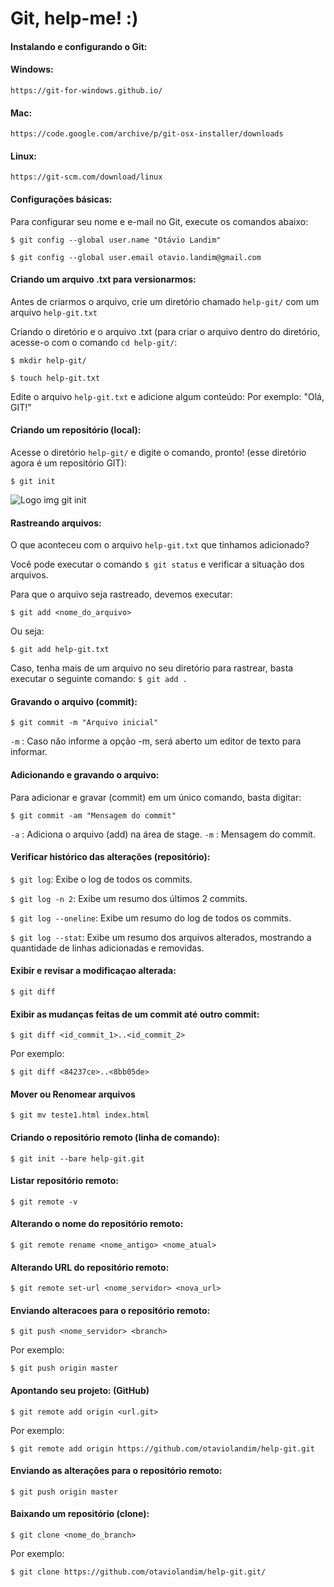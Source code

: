 # Git, help-me! :)

#### Instalando e configurando o Git:

#### Windows:
    https://git-for-windows.github.io/

#### Mac:
    https://code.google.com/archive/p/git-osx-installer/downloads

#### Linux: 
    https://git-scm.com/download/linux

#### Configurações básicas:

Para configurar seu nome e e-mail no Git, execute os comandos abaixo:

```$ git config --global user.name "Otávio Landim"```

```$ git config --global user.email otavio.landim@gmail.com```

#### Criando um arquivo .txt para versionarmos:

Antes de criarmos o arquivo, crie um diretório chamado ```help-git/``` com um arquivo ```help-git.txt```

Criando o diretório e o arquivo .txt (para criar o arquivo dentro do diretório, acesse-o com o comando ```cd help-git/```:

```$ mkdir help-git/```

```$ touch help-git.txt```

Edite o arquivo ```help-git.txt``` e adicione algum conteúdo:
Por exemplo: "Olá, GIT!"

#### Criando um repositório (local):

Acesse o diretório ```help-git/``` e digite o comando, pronto! (esse diretório agora é um repositório GIT):

``` $ git init ```

![Logo img git init](Macbook/Usuários/otaviolandim/Imagens/imagem1.png)

#### Rastreando arquivos:

O que aconteceu com o arquivo ```help-git.txt``` que tinhamos adicionado?

Você pode executar o comando ```$ git status``` e verificar a situação dos arquivos.

Para que o arquivo seja rastreado, devemos executar:

```$ git add <nome_do_arquivo>```

Ou seja:

```$ git add help-git.txt```

Caso, tenha mais de um arquivo no seu diretório para rastrear, basta executar o seguinte comando: ```$ git add .```

#### Gravando o arquivo (commit):

```$ git commit -m "Arquivo inicial"```

```-m``` : Caso não informe a opção -m, será aberto um editor de texto para informar.

#### Adicionando e gravando o arquivo:

Para adicionar e gravar (commit) em um único comando, basta digitar: 

```$ git commit -am "Mensagem do commit"```

```-a``` : Adiciona o arquivo (add) na área de stage.
```-m``` : Mensagem do commit.

#### Verificar histórico das alterações (repositório):

```$ git log```: Exibe o log de todos os commits.

```$ git log -n 2```: Exibe um resumo dos últimos 2 commits.

```$ git log --oneline```: Exibe um resumo do log de todos os commits.

```$ git log --stat```: Exibe um resumo dos arquivos alterados, mostrando a quantidade de linhas adicionadas e removidas. 

#### Exibir e revisar a modificaçao alterada:

```$ git diff```

#### Exibir as mudanças feitas de um commit até outro commit:

```$ git diff <id_commit_1>..<id_commit_2>```

Por exemplo:

```$ git diff <84237ce>..<8bb05de>```

#### Mover ou Renomear arquivos

```$ git mv teste1.html index.html```

#### Criando o repositório remoto (linha de comando):

```$ git init --bare help-git.git```

#### Listar repositório remoto:

```$ git remote -v```

#### Alterando o nome do repositório remoto:

```$ git remote rename <nome_antigo> <nome_atual>```

#### Alterando URL do repositório remoto:

```$ git remote set-url <nome_servidor> <nova_url>```

#### Enviando alteracoes para o repositório remoto:

```$ git push <nome_servidor> <branch>```

Por exemplo:

```$ git push origin master```

#### Apontando seu projeto: (GitHub)

```$ git remote add origin <url.git>```

 Por exemplo:

 ```$ git remote add origin https://github.com/otaviolandim/help-git.git```

#### Enviando as alterações para o repositório remoto:

```$ git push origin master```

#### Baixando um repositório (clone):
 
```$ git clone <nome_do_branch>```

Por exemplo:

```$ git clone https://github.com/otaviolandim/help-git.git/```
